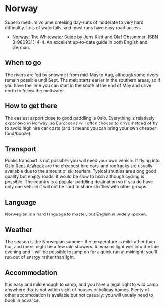 Norway
======

Superb medium volume creeking day-runs of moderate to very hard difficultly. Lots of waterfalls, and most runs have easy road access.

  * [Norway: The Whitewater Guide](http://www.amazon.co.uk/gp/product/3980931544?ie=UTF8&tag=nextswim-21&linkCode=as2&camp=1634&creative=19450&creativeASIN=3980931544) by Jens Klatt and Olaf Obsommer, ISBN 3-9809315-4-4. An excellent up-to-date guide in both English and German. 

When to go
----------

The rivers are fed by snowmelt from mid-May to Aug, although some rivers remain possible until Sept. The melt starts earlier in the southern areas, so if you have the time you can start in the south at the end of May and drive north to follow the meltwater. 

How to get there
----------------

The easiest airport close to good paddling is Oslo. Everything is relatively expensive in Norway, so Europeans will often choose to drive instead of fly to avoid high hire car costs (and it means you can bring your own cheaper food/booze).

Transport
---------

Public transport is not possible: you will need your own vehicle. If flying into Oslo [Rent-A-Wreck](http://www.rent-a-wreck.no) are the cheapest hire cars, and roofracks are usually available due to the amount of ski tourism. Typical shuttles are along good quality but empty roads: it would be slow to hitch although cycling is possible. The country is a popular paddling destination so if you do have only one vehicle it will not be hard to share shuttles with other groups.

Language
--------

Norwegian is a hard language to master, but English is widely spoken.

Weather
-------

The season is the Norwegian summer: the temperature is mild rather than hot, and there might be a few rain showers. It remains light well into the late evening and it will be possible to jump on for a quick run at midnight: you'll run out of energy rather than light.

Accommodation
-------------

It is easy and mild enough to camp, and you have a legal right to wild camp anywhere that is not within sight of houses or holiday homes. Plenty of other accomodation is available but not casually: you will usually need to book in advance.



